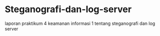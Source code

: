 # Steganografi-dan-log-server
laporan praktikum 4 keamanan informasi 1 tentang steganografi dan log server
